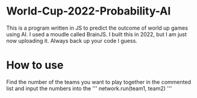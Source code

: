 # World-Cup-2022-Probability-AI
This is a program written in JS to predict the outcome of world up games using AI. I used a moudle called BrainJS. I built this in 2022, but I am just now uploading it. Always back up your code I guess.
# How to use
Find the number of the teams you want to play together in the commented list and input the numbers into the 
'''
network.run(team1, team2)
'''
